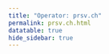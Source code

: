 ```yaml
---
title: "Operator: prsv.ch"
permalink: prsv.ch.html
datatable: true
hide_sidebar: true
---
```


<div>                        <script type="text/javascript">window.PlotlyConfig = {MathJaxConfig: 'local'};</script>
        <script src="https://cdn.plot.ly/plotly-2.4.2.min.js"></script>                <div id="1a6eac93-9fb9-4e3b-b117-fe270999500d" class="plotly-graph-div" style="height:100%; width:100%;"></div>            <script type="text/javascript">                                    window.PLOTLYENV=window.PLOTLYENV || {};                                    if (document.getElementById("1a6eac93-9fb9-4e3b-b117-fe270999500d")) {                    Plotly.newPlot(                        "1a6eac93-9fb9-4e3b-b117-fe270999500d",                        [{"name":"exit probability (%)","type":"scatter","x":["2022-06-17","2022-06-18","2022-06-19","2022-06-20","2022-06-21","2022-06-22","2022-06-23","2022-06-24","2022-06-25","2022-06-26","2022-06-27","2022-06-28","2022-06-29","2022-06-30","2022-07-01","2022-07-02","2022-07-03","2022-07-04","2022-07-05","2022-07-06","2022-07-07","2022-07-08","2022-07-09","2022-07-10","2022-07-11","2022-07-12","2022-07-13","2022-07-14","2022-07-15","2022-07-16","2022-07-17","2022-07-18","2022-07-19","2022-07-20","2022-07-21","2022-07-22","2022-07-23","2022-07-24","2022-07-25","2022-07-26","2022-07-27","2022-07-28","2022-07-29","2022-07-30","2022-07-31","2022-08-01","2022-08-02","2022-08-03","2022-08-04","2022-08-05","2022-08-06","2022-08-07","2022-08-08","2022-08-10","2022-08-11","2022-08-12","2022-08-13","2022-08-14","2022-08-15","2022-08-16","2022-08-17","2022-08-18","2022-08-19","2022-08-20","2022-08-21","2022-08-22","2022-08-23","2022-08-24","2022-08-25","2022-08-26","2022-08-27","2022-08-28","2022-08-29","2022-08-30","2022-08-31","2022-09-01","2022-09-02","2022-09-03","2022-09-04","2022-09-05","2022-09-06","2022-09-07","2022-09-13","2022-09-14","2022-09-15","2022-09-16","2022-09-17","2022-09-18","2022-09-19","2022-09-20","2022-09-21","2022-09-22","2022-09-23","2022-09-24","2022-09-25","2022-09-26","2022-09-27","2022-09-28","2022-09-29","2022-09-30","2022-10-01","2022-10-02","2022-10-03","2022-10-04","2022-10-05","2022-10-06","2022-10-07","2022-10-08","2022-10-09","2022-10-10","2022-10-11","2022-10-12","2022-10-13","2022-10-14","2022-10-15","2022-10-16","2022-10-17","2022-10-18","2022-10-19","2022-10-20","2022-10-21","2022-10-22","2022-10-23","2022-10-24","2022-10-25","2022-10-26","2022-10-27","2022-10-28","2022-10-29","2022-10-30","2022-10-31","2022-11-01","2022-11-02","2022-11-03","2022-11-04","2022-11-05","2022-11-06","2022-11-07","2022-11-08","2022-11-09","2022-11-10","2022-11-11","2022-11-12","2022-11-13","2022-11-14","2022-11-15","2022-11-16","2022-11-17","2022-11-18","2022-11-19","2022-11-20","2022-11-21","2022-11-22","2022-11-23","2022-11-24","2022-11-25","2022-11-26","2022-11-27","2022-11-28","2022-11-29","2022-11-30","2022-12-01","2022-12-02","2022-12-03","2022-12-04","2022-12-05","2022-12-06","2022-12-07","2022-12-08","2022-12-09","2022-12-10","2022-12-11","2022-12-12","2022-12-13","2022-12-14","2022-12-15","2022-12-16","2022-12-17","2022-12-18","2022-12-19","2022-12-20","2022-12-21","2022-12-22","2022-12-23","2022-12-24","2022-12-25","2022-12-26","2022-12-27","2022-12-28","2022-12-29","2022-12-30","2022-12-31","2023-01-01","2023-01-02","2023-01-03","2023-01-04","2023-01-05","2023-01-06","2023-01-07","2023-01-08","2023-01-09","2023-01-10","2023-01-11","2023-01-12","2023-01-13","2023-01-14","2023-01-15","2023-01-16","2023-01-17","2023-01-18","2023-01-19","2023-01-20","2023-01-21","2023-01-22","2023-01-23","2023-01-24","2023-01-25","2023-01-26","2023-01-27","2023-01-28","2023-01-29","2023-01-30","2023-01-31","2023-02-01","2023-02-02","2023-02-03","2023-02-04","2023-02-05","2023-02-06","2023-02-07","2023-02-08","2023-02-09","2023-02-10","2023-02-11","2023-02-12","2023-02-13","2023-02-14","2023-02-15","2023-02-16","2023-02-17","2023-02-18","2023-02-19","2023-02-20","2023-02-21","2023-02-22","2023-02-23","2023-02-24","2023-02-25","2023-02-26","2023-02-27","2023-02-28","2023-03-01","2023-03-02"],"xaxis":"x","y":[0.0,0.0,0.0,0.03,0.05,0.08,0.09,0.11,0.13,0.13,0.17,0.29,0.31,0.33,0.26,0.31,0.29,0.32,0.32,0.32,0.32,0.32,0.34,0.33,0.33,0.29,0.3,null,0.26,0.25,0.25,0.25,0.25,0.24,0.21,0.21,0.21,0.19,0.18,0.19,0.2,0.19,0.2,0.17,0.17,0.19,0.18,0.2,0.19,0.2,0.2,0.21,0.2,0.23,0.25,0.27,0.26,0.28,0.26,0.26,0.25,0.25,0.25,0.29,0.26,0.28,0.29,0.28,0.0,0.0,0.0,0.0,0.28,0.3,0.31,null,null,null,null,null,null,null,0.0,0.0,0.0,0.25,0.29,0.31,0.31,0.32,0.33,0.34,0.33,0.35,0.38,0.35,1.08,1.12,1.14,1.16,1.01,1.0,0.97,0.93,0.96,1.0,1.01,1.01,1.02,1.0,0.66,1.03,1.01,0.9,0.91,0.94,0.83,0.44,0.3,0.29,0.29,0.27,0.25,0.23,0.26,0.23,0.21,0.21,0.24,0.25,0.19,0.41,0.39,0.39,0.35,0.38,0.4,0.42,0.44,0.49,0.48,0.44,0.44,0.51,0.52,0.52,0.54,0.48,0.5,0.5,0.51,0.57,0.57,0.57,0.57,0.56,0.53,0.54,0.52,0.51,0.5,0.53,0.56,0.56,0.52,0.52,0.54,0.54,0.56,0.57,0.56,0.54,0.52,0.52,0.41,0.48,0.43,0.46,0.48,0.47,0.47,0.48,0.46,0.49,0.48,0.52,0.55,0.56,0.56,0.54,0.54,0.53,0.54,0.53,0.55,0.52,0.51,0.51,0.49,0.49,0.47,0.47,0.47,0.49,0.47,0.36,0.5,0.53,0.54,0.55,0.57,0.52,0.56,0.58,0.58,0.56,0.62,0.62,0.61,0.59,0.61,0.63,0.64,0.62,0.62,0.63,0.62,0.59,0.6,0.62,0.62,0.53,0.51,0.5,0.52,0.49,0.39,0.43,0.43,0.43,0.43,0.43,0.44,0.43,0.43,0.45,0.46,0.48,0.51,0.51,0.57,0.58,1.01],"yaxis":"y"},{"name":"guard probability (%)","type":"scatter","x":["2022-06-17","2022-06-18","2022-06-19","2022-06-20","2022-06-21","2022-06-22","2022-06-23","2022-06-24","2022-06-25","2022-06-26","2022-06-27","2022-06-28","2022-06-29","2022-06-30","2022-07-01","2022-07-02","2022-07-03","2022-07-04","2022-07-05","2022-07-06","2022-07-07","2022-07-08","2022-07-09","2022-07-10","2022-07-11","2022-07-12","2022-07-13","2022-07-14","2022-07-15","2022-07-16","2022-07-17","2022-07-18","2022-07-19","2022-07-20","2022-07-21","2022-07-22","2022-07-23","2022-07-24","2022-07-25","2022-07-26","2022-07-27","2022-07-28","2022-07-29","2022-07-30","2022-07-31","2022-08-01","2022-08-02","2022-08-03","2022-08-04","2022-08-05","2022-08-06","2022-08-07","2022-08-08","2022-08-10","2022-08-11","2022-08-12","2022-08-13","2022-08-14","2022-08-15","2022-08-16","2022-08-17","2022-08-18","2022-08-19","2022-08-20","2022-08-21","2022-08-22","2022-08-23","2022-08-24","2022-08-25","2022-08-26","2022-08-27","2022-08-28","2022-08-29","2022-08-30","2022-08-31","2022-09-01","2022-09-02","2022-09-03","2022-09-04","2022-09-05","2022-09-06","2022-09-07","2022-09-13","2022-09-14","2022-09-15","2022-09-16","2022-09-17","2022-09-18","2022-09-19","2022-09-20","2022-09-21","2022-09-22","2022-09-23","2022-09-24","2022-09-25","2022-09-26","2022-09-27","2022-09-28","2022-09-29","2022-09-30","2022-10-01","2022-10-02","2022-10-03","2022-10-04","2022-10-05","2022-10-06","2022-10-07","2022-10-08","2022-10-09","2022-10-10","2022-10-11","2022-10-12","2022-10-13","2022-10-14","2022-10-15","2022-10-16","2022-10-17","2022-10-18","2022-10-19","2022-10-20","2022-10-21","2022-10-22","2022-10-23","2022-10-24","2022-10-25","2022-10-26","2022-10-27","2022-10-28","2022-10-29","2022-10-30","2022-10-31","2022-11-01","2022-11-02","2022-11-03","2022-11-04","2022-11-05","2022-11-06","2022-11-07","2022-11-08","2022-11-09","2022-11-10","2022-11-11","2022-11-12","2022-11-13","2022-11-14","2022-11-15","2022-11-16","2022-11-17","2022-11-18","2022-11-19","2022-11-20","2022-11-21","2022-11-22","2022-11-23","2022-11-24","2022-11-25","2022-11-26","2022-11-27","2022-11-28","2022-11-29","2022-11-30","2022-12-01","2022-12-02","2022-12-03","2022-12-04","2022-12-05","2022-12-06","2022-12-07","2022-12-08","2022-12-09","2022-12-10","2022-12-11","2022-12-12","2022-12-13","2022-12-14","2022-12-15","2022-12-16","2022-12-17","2022-12-18","2022-12-19","2022-12-20","2022-12-21","2022-12-22","2022-12-23","2022-12-24","2022-12-25","2022-12-26","2022-12-27","2022-12-28","2022-12-29","2022-12-30","2022-12-31","2023-01-01","2023-01-02","2023-01-03","2023-01-04","2023-01-05","2023-01-06","2023-01-07","2023-01-08","2023-01-09","2023-01-10","2023-01-11","2023-01-12","2023-01-13","2023-01-14","2023-01-15","2023-01-16","2023-01-17","2023-01-18","2023-01-19","2023-01-20","2023-01-21","2023-01-22","2023-01-23","2023-01-24","2023-01-25","2023-01-26","2023-01-27","2023-01-28","2023-01-29","2023-01-30","2023-01-31","2023-02-01","2023-02-02","2023-02-03","2023-02-04","2023-02-05","2023-02-06","2023-02-07","2023-02-08","2023-02-09","2023-02-10","2023-02-11","2023-02-12","2023-02-13","2023-02-14","2023-02-15","2023-02-16","2023-02-17","2023-02-18","2023-02-19","2023-02-20","2023-02-21","2023-02-22","2023-02-23","2023-02-24","2023-02-25","2023-02-26","2023-02-27","2023-02-28","2023-03-01","2023-03-02"],"xaxis":"x","y":[0.0,0.0,0.0,0.0,0.0,0.0,0.0,0.0,0.0,0.22,0.1,0.1,0.22,0.24,0.23,0.0,0.0,0.0,0.2,0.19,0.18,0.18,0.17,0.17,0.15,0.13,0.13,null,0.0,0.0,0.0,0.0,0.0,0.0,0.0,0.06,0.28,0.28,0.25,0.27,0.28,0.25,0.24,0.23,0.24,0.23,0.23,0.26,0.26,0.32,0.33,0.33,0.28,0.41,0.44,0.42,0.45,0.41,0.38,0.37,0.34,0.55,0.72,0.74,0.79,0.68,0.68,0.73,0.64,0.64,0.67,0.64,0.67,0.87,0.86,null,null,null,null,null,null,null,0.0,0.0,0.0,0.0,0.0,0.0,0.0,0.0,0.0,0.0,0.0,0.0,0.0,0.0,0.0,0.0,0.35,0.35,0.34,0.12,0.12,0.11,0.12,0.1,0.11,0.11,0.12,0.13,0.13,0.13,0.3,0.32,0.31,0.32,0.31,0.34,0.45,0.54,0.5,0.51,0.59,0.68,0.6,0.45,0.48,0.5,0.61,1.2,1.31,1.29,1.47,1.41,1.55,1.83,1.68,1.58,1.61,1.51,1.29,1.61,1.5,1.56,1.54,1.46,1.6,1.6,1.62,1.68,1.78,2.01,2.01,2.01,1.72,2.16,1.96,1.95,2.13,2.46,2.3,2.19,1.75,1.7,1.61,1.41,1.92,1.88,1.79,1.74,1.74,1.74,1.7,1.62,1.71,1.88,1.76,1.69,1.57,1.55,1.6,1.51,1.45,1.5,1.5,1.5,1.51,1.52,1.48,1.41,1.53,1.61,1.58,1.65,1.57,1.57,1.61,1.63,1.66,1.65,1.67,1.8,1.84,1.86,1.88,2.19,2.21,2.17,2.15,2.13,2.06,2.1,2.02,1.72,1.78,1.72,1.81,1.73,1.91,2.17,2.06,1.94,1.99,2.0,2.03,1.86,1.79,1.82,1.58,1.82,1.82,1.81,1.93,1.99,2.09,2.11,2.12,2.08,2.04,2.02,2.11,2.09,2.15,2.04,1.89,2.38,2.58,2.66,2.91,3.48,3.55,3.37,3.22],"yaxis":"y"},{"name":"advertised bandwidth","type":"scatter","x":["2022-06-17","2022-06-18","2022-06-19","2022-06-20","2022-06-21","2022-06-22","2022-06-23","2022-06-24","2022-06-25","2022-06-26","2022-06-27","2022-06-28","2022-06-29","2022-06-30","2022-07-01","2022-07-02","2022-07-03","2022-07-04","2022-07-05","2022-07-06","2022-07-07","2022-07-08","2022-07-09","2022-07-10","2022-07-11","2022-07-12","2022-07-13","2022-07-14","2022-07-15","2022-07-16","2022-07-17","2022-07-18","2022-07-19","2022-07-20","2022-07-21","2022-07-22","2022-07-23","2022-07-24","2022-07-25","2022-07-26","2022-07-27","2022-07-28","2022-07-29","2022-07-30","2022-07-31","2022-08-01","2022-08-02","2022-08-03","2022-08-04","2022-08-05","2022-08-06","2022-08-07","2022-08-08","2022-08-10","2022-08-11","2022-08-12","2022-08-13","2022-08-14","2022-08-15","2022-08-16","2022-08-17","2022-08-18","2022-08-19","2022-08-20","2022-08-21","2022-08-22","2022-08-23","2022-08-24","2022-08-25","2022-08-26","2022-08-27","2022-08-28","2022-08-29","2022-08-30","2022-08-31","2022-09-01","2022-09-02","2022-09-03","2022-09-04","2022-09-05","2022-09-06","2022-09-07","2022-09-13","2022-09-14","2022-09-15","2022-09-16","2022-09-17","2022-09-18","2022-09-19","2022-09-20","2022-09-21","2022-09-22","2022-09-23","2022-09-24","2022-09-25","2022-09-26","2022-09-27","2022-09-28","2022-09-29","2022-09-30","2022-10-01","2022-10-02","2022-10-03","2022-10-04","2022-10-05","2022-10-06","2022-10-07","2022-10-08","2022-10-09","2022-10-10","2022-10-11","2022-10-12","2022-10-13","2022-10-14","2022-10-15","2022-10-16","2022-10-17","2022-10-18","2022-10-19","2022-10-20","2022-10-21","2022-10-22","2022-10-23","2022-10-24","2022-10-25","2022-10-26","2022-10-27","2022-10-28","2022-10-29","2022-10-30","2022-10-31","2022-11-01","2022-11-02","2022-11-03","2022-11-04","2022-11-05","2022-11-06","2022-11-07","2022-11-08","2022-11-09","2022-11-10","2022-11-11","2022-11-12","2022-11-13","2022-11-14","2022-11-15","2022-11-16","2022-11-17","2022-11-18","2022-11-19","2022-11-20","2022-11-21","2022-11-22","2022-11-23","2022-11-24","2022-11-25","2022-11-26","2022-11-27","2022-11-28","2022-11-29","2022-11-30","2022-12-01","2022-12-02","2022-12-03","2022-12-04","2022-12-05","2022-12-06","2022-12-07","2022-12-08","2022-12-09","2022-12-10","2022-12-11","2022-12-12","2022-12-13","2022-12-14","2022-12-15","2022-12-16","2022-12-17","2022-12-18","2022-12-19","2022-12-20","2022-12-21","2022-12-22","2022-12-23","2022-12-24","2022-12-25","2022-12-26","2022-12-27","2022-12-28","2022-12-29","2022-12-30","2022-12-31","2023-01-01","2023-01-02","2023-01-03","2023-01-04","2023-01-05","2023-01-06","2023-01-07","2023-01-08","2023-01-09","2023-01-10","2023-01-11","2023-01-12","2023-01-13","2023-01-14","2023-01-15","2023-01-16","2023-01-17","2023-01-18","2023-01-19","2023-01-20","2023-01-21","2023-01-22","2023-01-23","2023-01-24","2023-01-25","2023-01-26","2023-01-27","2023-01-28","2023-01-29","2023-01-30","2023-01-31","2023-02-01","2023-02-02","2023-02-03","2023-02-04","2023-02-05","2023-02-06","2023-02-07","2023-02-08","2023-02-09","2023-02-10","2023-02-11","2023-02-12","2023-02-13","2023-02-14","2023-02-15","2023-02-16","2023-02-17","2023-02-18","2023-02-19","2023-02-20","2023-02-21","2023-02-22","2023-02-23","2023-02-24","2023-02-25","2023-02-26","2023-02-27","2023-02-28","2023-03-01","2023-03-02"],"xaxis":"x","y":[0.0,0.05,0.14,0.14,0.32,0.37,0.62,0.81,0.83,0.83,1.11,1.15,1.15,1.31,1.31,1.25,1.2,1.19,1.14,1.12,1.08,1.08,1.09,1.07,1.06,0.98,0.96,0.96,0.99,1.05,1.05,1.08,1.12,1.12,1.18,1.28,1.25,1.19,1.22,1.32,1.21,1.18,1.16,1.17,1.15,1.16,1.29,1.5,1.58,1.64,1.67,1.61,1.59,1.57,1.72,1.9,2.07,2.2,2.24,2.61,2.72,2.82,2.82,2.93,3.0,2.99,3.03,3.04,3.18,3.35,3.43,3.66,3.68,3.72,4.14,4.15,4.2,4.17,3.93,3.29,2.94,0.35,0.03,2.16,2.51,2.51,2.71,3.72,4.06,4.26,4.8,4.89,5.12,6.12,6.51,6.6,6.76,6.94,7.37,7.32,7.11,7.06,6.88,6.8,6.87,7.2,7.16,7.57,7.47,7.4,7.44,7.23,7.14,6.49,6.47,6.59,6.73,6.84,6.61,6.76,6.38,6.42,6.22,5.99,6.34,6.41,6.45,6.36,6.28,6.68,6.24,5.89,6.11,6.07,6.19,5.89,5.82,5.81,5.56,5.44,5.3,5.35,5.35,5.69,5.91,5.91,5.91,6.4,6.55,6.57,6.76,9.04,10.02,10.12,10.54,9.31,10.24,10.62,10.48,10.43,10.62,10.27,10.1,10.14,9.98,10.1,9.94,9.98,10.1,10.22,10.47,10.48,10.4,10.59,10.51,10.23,10.05,9.89,9.98,10.2,10.08,10.02,10.09,10.57,10.43,10.34,10.51,10.63,10.06,10.44,10.62,10.17,10.08,10.23,10.4,10.13,10.59,10.76,11.53,11.63,12.05,12.64,12.73,13.56,13.4,14.06,13.69,13.52,13.26,13.51,13.34,13.32,13.48,13.02,13.25,13.63,13.3,14.4,14.24,14.29,14.78,14.83,14.6,14.84,14.68,15.75,15.81,15.97,15.93,15.73,15.13,14.19,13.6,14.09,14.19,13.94,14.41,15.05,14.97,16.16,16.38,16.86,16.82,16.74,16.82,17.35,17.13,17.33,17.95,18.15,17.65,17.87,19.95],"yaxis":"y2"}],                        {"hovermode":"x","template":{"data":{"bar":[{"error_x":{"color":"#2a3f5f"},"error_y":{"color":"#2a3f5f"},"marker":{"line":{"color":"#E5ECF6","width":0.5},"pattern":{"fillmode":"overlay","size":10,"solidity":0.2}},"type":"bar"}],"barpolar":[{"marker":{"line":{"color":"#E5ECF6","width":0.5},"pattern":{"fillmode":"overlay","size":10,"solidity":0.2}},"type":"barpolar"}],"carpet":[{"aaxis":{"endlinecolor":"#2a3f5f","gridcolor":"white","linecolor":"white","minorgridcolor":"white","startlinecolor":"#2a3f5f"},"baxis":{"endlinecolor":"#2a3f5f","gridcolor":"white","linecolor":"white","minorgridcolor":"white","startlinecolor":"#2a3f5f"},"type":"carpet"}],"choropleth":[{"colorbar":{"outlinewidth":0,"ticks":""},"type":"choropleth"}],"contour":[{"colorbar":{"outlinewidth":0,"ticks":""},"colorscale":[[0.0,"#0d0887"],[0.1111111111111111,"#46039f"],[0.2222222222222222,"#7201a8"],[0.3333333333333333,"#9c179e"],[0.4444444444444444,"#bd3786"],[0.5555555555555556,"#d8576b"],[0.6666666666666666,"#ed7953"],[0.7777777777777778,"#fb9f3a"],[0.8888888888888888,"#fdca26"],[1.0,"#f0f921"]],"type":"contour"}],"contourcarpet":[{"colorbar":{"outlinewidth":0,"ticks":""},"type":"contourcarpet"}],"heatmap":[{"colorbar":{"outlinewidth":0,"ticks":""},"colorscale":[[0.0,"#0d0887"],[0.1111111111111111,"#46039f"],[0.2222222222222222,"#7201a8"],[0.3333333333333333,"#9c179e"],[0.4444444444444444,"#bd3786"],[0.5555555555555556,"#d8576b"],[0.6666666666666666,"#ed7953"],[0.7777777777777778,"#fb9f3a"],[0.8888888888888888,"#fdca26"],[1.0,"#f0f921"]],"type":"heatmap"}],"heatmapgl":[{"colorbar":{"outlinewidth":0,"ticks":""},"colorscale":[[0.0,"#0d0887"],[0.1111111111111111,"#46039f"],[0.2222222222222222,"#7201a8"],[0.3333333333333333,"#9c179e"],[0.4444444444444444,"#bd3786"],[0.5555555555555556,"#d8576b"],[0.6666666666666666,"#ed7953"],[0.7777777777777778,"#fb9f3a"],[0.8888888888888888,"#fdca26"],[1.0,"#f0f921"]],"type":"heatmapgl"}],"histogram":[{"marker":{"pattern":{"fillmode":"overlay","size":10,"solidity":0.2}},"type":"histogram"}],"histogram2d":[{"colorbar":{"outlinewidth":0,"ticks":""},"colorscale":[[0.0,"#0d0887"],[0.1111111111111111,"#46039f"],[0.2222222222222222,"#7201a8"],[0.3333333333333333,"#9c179e"],[0.4444444444444444,"#bd3786"],[0.5555555555555556,"#d8576b"],[0.6666666666666666,"#ed7953"],[0.7777777777777778,"#fb9f3a"],[0.8888888888888888,"#fdca26"],[1.0,"#f0f921"]],"type":"histogram2d"}],"histogram2dcontour":[{"colorbar":{"outlinewidth":0,"ticks":""},"colorscale":[[0.0,"#0d0887"],[0.1111111111111111,"#46039f"],[0.2222222222222222,"#7201a8"],[0.3333333333333333,"#9c179e"],[0.4444444444444444,"#bd3786"],[0.5555555555555556,"#d8576b"],[0.6666666666666666,"#ed7953"],[0.7777777777777778,"#fb9f3a"],[0.8888888888888888,"#fdca26"],[1.0,"#f0f921"]],"type":"histogram2dcontour"}],"mesh3d":[{"colorbar":{"outlinewidth":0,"ticks":""},"type":"mesh3d"}],"parcoords":[{"line":{"colorbar":{"outlinewidth":0,"ticks":""}},"type":"parcoords"}],"pie":[{"automargin":true,"type":"pie"}],"scatter":[{"marker":{"colorbar":{"outlinewidth":0,"ticks":""}},"type":"scatter"}],"scatter3d":[{"line":{"colorbar":{"outlinewidth":0,"ticks":""}},"marker":{"colorbar":{"outlinewidth":0,"ticks":""}},"type":"scatter3d"}],"scattercarpet":[{"marker":{"colorbar":{"outlinewidth":0,"ticks":""}},"type":"scattercarpet"}],"scattergeo":[{"marker":{"colorbar":{"outlinewidth":0,"ticks":""}},"type":"scattergeo"}],"scattergl":[{"marker":{"colorbar":{"outlinewidth":0,"ticks":""}},"type":"scattergl"}],"scattermapbox":[{"marker":{"colorbar":{"outlinewidth":0,"ticks":""}},"type":"scattermapbox"}],"scatterpolar":[{"marker":{"colorbar":{"outlinewidth":0,"ticks":""}},"type":"scatterpolar"}],"scatterpolargl":[{"marker":{"colorbar":{"outlinewidth":0,"ticks":""}},"type":"scatterpolargl"}],"scatterternary":[{"marker":{"colorbar":{"outlinewidth":0,"ticks":""}},"type":"scatterternary"}],"surface":[{"colorbar":{"outlinewidth":0,"ticks":""},"colorscale":[[0.0,"#0d0887"],[0.1111111111111111,"#46039f"],[0.2222222222222222,"#7201a8"],[0.3333333333333333,"#9c179e"],[0.4444444444444444,"#bd3786"],[0.5555555555555556,"#d8576b"],[0.6666666666666666,"#ed7953"],[0.7777777777777778,"#fb9f3a"],[0.8888888888888888,"#fdca26"],[1.0,"#f0f921"]],"type":"surface"}],"table":[{"cells":{"fill":{"color":"#EBF0F8"},"line":{"color":"white"}},"header":{"fill":{"color":"#C8D4E3"},"line":{"color":"white"}},"type":"table"}]},"layout":{"annotationdefaults":{"arrowcolor":"#2a3f5f","arrowhead":0,"arrowwidth":1},"autotypenumbers":"strict","coloraxis":{"colorbar":{"outlinewidth":0,"ticks":""}},"colorscale":{"diverging":[[0,"#8e0152"],[0.1,"#c51b7d"],[0.2,"#de77ae"],[0.3,"#f1b6da"],[0.4,"#fde0ef"],[0.5,"#f7f7f7"],[0.6,"#e6f5d0"],[0.7,"#b8e186"],[0.8,"#7fbc41"],[0.9,"#4d9221"],[1,"#276419"]],"sequential":[[0.0,"#0d0887"],[0.1111111111111111,"#46039f"],[0.2222222222222222,"#7201a8"],[0.3333333333333333,"#9c179e"],[0.4444444444444444,"#bd3786"],[0.5555555555555556,"#d8576b"],[0.6666666666666666,"#ed7953"],[0.7777777777777778,"#fb9f3a"],[0.8888888888888888,"#fdca26"],[1.0,"#f0f921"]],"sequentialminus":[[0.0,"#0d0887"],[0.1111111111111111,"#46039f"],[0.2222222222222222,"#7201a8"],[0.3333333333333333,"#9c179e"],[0.4444444444444444,"#bd3786"],[0.5555555555555556,"#d8576b"],[0.6666666666666666,"#ed7953"],[0.7777777777777778,"#fb9f3a"],[0.8888888888888888,"#fdca26"],[1.0,"#f0f921"]]},"colorway":["#636efa","#EF553B","#00cc96","#ab63fa","#FFA15A","#19d3f3","#FF6692","#B6E880","#FF97FF","#FECB52"],"font":{"color":"#2a3f5f"},"geo":{"bgcolor":"white","lakecolor":"white","landcolor":"#E5ECF6","showlakes":true,"showland":true,"subunitcolor":"white"},"hoverlabel":{"align":"left"},"hovermode":"closest","mapbox":{"style":"light"},"paper_bgcolor":"white","plot_bgcolor":"#E5ECF6","polar":{"angularaxis":{"gridcolor":"white","linecolor":"white","ticks":""},"bgcolor":"#E5ECF6","radialaxis":{"gridcolor":"white","linecolor":"white","ticks":""}},"scene":{"xaxis":{"backgroundcolor":"#E5ECF6","gridcolor":"white","gridwidth":2,"linecolor":"white","showbackground":true,"ticks":"","zerolinecolor":"white"},"yaxis":{"backgroundcolor":"#E5ECF6","gridcolor":"white","gridwidth":2,"linecolor":"white","showbackground":true,"ticks":"","zerolinecolor":"white"},"zaxis":{"backgroundcolor":"#E5ECF6","gridcolor":"white","gridwidth":2,"linecolor":"white","showbackground":true,"ticks":"","zerolinecolor":"white"}},"shapedefaults":{"line":{"color":"#2a3f5f"}},"ternary":{"aaxis":{"gridcolor":"white","linecolor":"white","ticks":""},"baxis":{"gridcolor":"white","linecolor":"white","ticks":""},"bgcolor":"#E5ECF6","caxis":{"gridcolor":"white","linecolor":"white","ticks":""}},"title":{"x":0.05},"xaxis":{"automargin":true,"gridcolor":"white","linecolor":"white","ticks":"","title":{"standoff":15},"zerolinecolor":"white","zerolinewidth":2},"yaxis":{"automargin":true,"gridcolor":"white","linecolor":"white","ticks":"","title":{"standoff":15},"zerolinecolor":"white","zerolinewidth":2}}},"xaxis":{"anchor":"y","domain":[0.0,0.94],"rangeselector":{"buttons":[{"count":7,"label":"week","step":"day","stepmode":"backward"},{"count":1,"label":"month","step":"month","stepmode":"backward"},{"count":6,"label":"6 months","step":"month","stepmode":"backward"},{"count":1,"label":"year","step":"year","stepmode":"backward"},{"step":"all"}]}},"yaxis":{"anchor":"x","domain":[0.0,1.0],"rangemode":"nonnegative","ticksuffix":"%","title":{"text":"exit / guard probability"}},"yaxis2":{"anchor":"x","overlaying":"y","rangemode":"nonnegative","side":"right","ticksuffix":" Gbit/s","title":{"text":"advertised bandwidth"}}},                        {"responsive": true}                    )                };                            </script>        </div>

Only proven relays are included in the graph and table. A proven relay claims to be part of a domain
and can be verified to be part of it via the
["well-known" URL or DNS records](https://nusenu.github.io/ContactInfo-Information-Sharing-Specification/#proof).

<div class="datatable-begin"></div>

| Nickname                                                      |   Mbit/s | Exit   | IPv4                                                     | IPv6                                                                                             | First Seen   | Tor Version   | AS Name                                                                       |
|:--------------------------------------------------------------|---------:|:-------|:---------------------------------------------------------|:-------------------------------------------------------------------------------------------------|:-------------|:--------------|:------------------------------------------------------------------------------|
| [prsv](w/relay/00714B9CE7D909F55172270E2F15CFE3A4FC55FC.html) |       90 | Y      | [95.214.25.105](https://stat.ripe.net/95.214.25.105)     | None                                                                                             | 2023-02-19   | 0.4.7.13      | [Suisse Limited](w/as_number/AS211760)                                        |
| [prsv](w/relay/0268983473DD34ECF9239E86226C410D883CE175.html) |      326 | N      | [2.56.247.59](https://stat.ripe.net/2.56.247.59)         | [2a0c:8881::54f4:b3ff:fe42:4fe7](https://stat.ripe.net/2a0c:8881::54f4:b3ff:fe42:4fe7)           | 2022-11-17   | 0.4.7.13      | [Sapinet SAS](w/as_number/AS39421)                                            |
| [prsv](w/relay/02895A5994A6A291D3938C1142EBFD3B8C296709.html) |      406 | N      | [185.44.81.21](https://stat.ripe.net/185.44.81.21)       | [2a0c:8881::70b5:bcff:fece:22c1](https://stat.ripe.net/2a0c:8881::70b5:bcff:fece:22c1)           | 2022-08-09   | 0.4.7.13      | [Sapinet SAS](w/as_number/AS39421)                                            |
| [prsv](w/relay/0557910D8172E423A7984F148443292E9524711B.html) |      153 | Y      | [2.58.56.101](https://stat.ripe.net/2.58.56.101)         | None                                                                                             | 2022-06-17   | 0.4.7.13      | [1337 Services GmbH](w/as_number/AS210558)                                    |
| [prsv](w/relay/06AC5278069FBB4ACC25487ED4B7822F1C11F895.html) |      293 | N      | [95.214.53.20](https://stat.ripe.net/95.214.53.20)       | None                                                                                             | 2022-08-28   | 0.4.7.13      | [MEVSPACE sp. z o.o.](w/as_number/AS201814)                                   |
| [prsv](w/relay/06D8F3F601D3B9F32A0DC49AC29650F2F8498E6A.html) |      101 | N      | [45.134.225.95](https://stat.ripe.net/45.134.225.95)     | None                                                                                             | 2023-02-16   | 0.4.7.13      | [ColocationX Ltd.](w/as_number/AS208046)                                      |
| [prsv](w/relay/0797E4D7D49529C32FCAC20A2351195FAE3E2384.html) |       43 | N      | [45.134.225.96](https://stat.ripe.net/45.134.225.96)     | None                                                                                             | 2023-02-16   | 0.4.7.13      | [ColocationX Ltd.](w/as_number/AS208046)                                      |
| [prsv](w/relay/0A7C0F508406985EA52C958E8139523D128D4AED.html) |      101 | N      | [45.134.225.98](https://stat.ripe.net/45.134.225.98)     | None                                                                                             | 2023-02-16   | 0.4.7.13      | [ColocationX Ltd.](w/as_number/AS208046)                                      |
| [prsv](w/relay/0EABDCF85DDC41249D6429338646F1599813C110.html) |      197 | N      | [95.214.52.240](https://stat.ripe.net/95.214.52.240)     | None                                                                                             | 2022-08-28   | 0.4.7.13      | [MEVSPACE sp. z o.o.](w/as_number/AS201814)                                   |
| [prsv](w/relay/182BFF0100B9772699BE4A2DDAE9F702CDAB7B91.html) |      255 | Y      | [45.154.98.225](https://stat.ripe.net/45.154.98.225)     | None                                                                                             | 2022-06-18   | 0.4.7.13      | [1337 Services GmbH](w/as_number/AS210558)                                    |
| [prsv](w/relay/1935960E053680C5CB0D3F435E7C04A5998683B8.html) |      330 | N      | [178.218.144.118](https://stat.ripe.net/178.218.144.118) | [2a0e:b107:dd0::2:dcb6:3c8e](https://stat.ripe.net/2a0e:b107:dd0::2:dcb6:3c8e)                   | 2023-01-27   | 0.4.7.13      | [Lowhosting services of Davide Gennari](w/as_number/AS212508)                 |
| [prsv](w/relay/1AC0DD5FF7B2E7E41D689EF4419E5434220904E6.html) |       84 | N      | [45.134.225.100](https://stat.ripe.net/45.134.225.100)   | None                                                                                             | 2023-02-16   | 0.4.7.13      | [ColocationX Ltd.](w/as_number/AS208046)                                      |
| [prsv](w/relay/1B291F7AC0B3B9C793478019892983826DF29334.html) |       39 | Y      | [95.214.25.114](https://stat.ripe.net/95.214.25.114)     | None                                                                                             | 2023-02-28   | 0.4.7.13      | [Suisse Limited](w/as_number/AS211760)                                        |
| [prsv](w/relay/20DD22FCBD9945CA69E60C1A92A10F1270428C65.html) |       86 | N      | [45.134.225.92](https://stat.ripe.net/45.134.225.92)     | None                                                                                             | 2023-02-16   | 0.4.7.13      | [ColocationX Ltd.](w/as_number/AS208046)                                      |
| [prsv](w/relay/22FF9E81C26EF60586CC6DC6E17DA78A0D8B78EB.html) |      113 | N      | [80.64.218.61](https://stat.ripe.net/80.64.218.61)       | [2a0e:1bc1:56:1000::dbb:77db](https://stat.ripe.net/2a0e:1bc1:56:1000::dbb:77db)                 | 2022-08-02   | 0.4.7.13      | [LogicForge Limited](w/as_number/AS208621)                                    |
| [prsv](w/relay/24AB72B38C576E8228ED286906CB83A28FF9239D.html) |       30 | N      | [45.134.225.96](https://stat.ripe.net/45.134.225.96)     | None                                                                                             | 2023-02-16   | 0.4.7.13      | [ColocationX Ltd.](w/as_number/AS208046)                                      |
| [prsv](w/relay/268DA11E96E4D8016F78F3A2462C3F7D109B7C2F.html) |      263 | N      | [95.214.52.224](https://stat.ripe.net/95.214.52.224)     | None                                                                                             | 2022-08-28   | 0.4.7.13      | [MEVSPACE sp. z o.o.](w/as_number/AS201814)                                   |
| [prsv](w/relay/27AB78F68AA9946FB5801E469B690BF65E2E08A8.html) |       92 | N      | [45.134.225.103](https://stat.ripe.net/45.134.225.103)   | None                                                                                             | 2023-02-16   | 0.4.7.13      | [ColocationX Ltd.](w/as_number/AS208046)                                      |
| [prsv](w/relay/2946B3F6E6930E075CD53D5B1338B2E403759C4F.html) |      142 | N      | [91.223.3.211](https://stat.ripe.net/91.223.3.211)       | None                                                                                             | 2022-08-30   | 0.4.7.13      | [MEVSPACE sp. z o.o.](w/as_number/AS201814)                                   |
| [prsv](w/relay/2ACC96CA691D075FE123D1AC06F1428E17DD1A08.html) |       37 | N      | [45.134.225.102](https://stat.ripe.net/45.134.225.102)   | None                                                                                             | 2023-02-16   | 0.4.7.13      | [ColocationX Ltd.](w/as_number/AS208046)                                      |
| [prsv](w/relay/2C0681A15373D5F95577BE5CBA6E32357D664C4E.html) |      182 | N      | [95.214.53.20](https://stat.ripe.net/95.214.53.20)       | None                                                                                             | 2022-08-28   | 0.4.7.13      | [MEVSPACE sp. z o.o.](w/as_number/AS201814)                                   |
| [prsv](w/relay/2C1B11E7588F09BBC91126FDD10EE1BE6E6B604E.html) |       49 | N      | [45.134.225.93](https://stat.ripe.net/45.134.225.93)     | None                                                                                             | 2023-02-16   | 0.4.7.13      | [ColocationX Ltd.](w/as_number/AS208046)                                      |
| [prsv](w/relay/2C5E3F909266B6C448437EC34B524A63A2B1A0E5.html) |      108 | N      | [45.134.225.97](https://stat.ripe.net/45.134.225.97)     | None                                                                                             | 2023-02-16   | 0.4.7.13      | [ColocationX Ltd.](w/as_number/AS208046)                                      |
| [prsv](w/relay/2CF9BD960AFC660815398078015D805BCCC37D26.html) |       64 | N      | [185.171.202.212](https://stat.ripe.net/185.171.202.212) | [2a10:4640::9f31:af9e](https://stat.ripe.net/2a10:4640::9f31:af9e)                               | 2023-01-27   | 0.4.7.13      | [Dyjix SAS](w/as_number/AS212815)                                             |
| [prsv](w/relay/2E8227AD51CB31AFDE473DFE5FCA442C3B68CCE6.html) |      107 | N      | [45.134.225.94](https://stat.ripe.net/45.134.225.94)     | None                                                                                             | 2023-02-16   | 0.4.7.13      | [ColocationX Ltd.](w/as_number/AS208046)                                      |
| [prsv](w/relay/309091A8CF98666AA4E02F533F0E404BD9DFA7D9.html) |      113 | N      | [45.134.225.97](https://stat.ripe.net/45.134.225.97)     | None                                                                                             | 2023-02-16   | 0.4.7.13      | [ColocationX Ltd.](w/as_number/AS208046)                                      |
| [prsv](w/relay/30B68A87020ABEF5EAD87BD0D477F77FE7F4039F.html) |      257 | N      | [45.90.161.142](https://stat.ripe.net/45.90.161.142)     | [2a0c:8881::2c02:49ff:fe8a:eb65](https://stat.ripe.net/2a0c:8881::2c02:49ff:fe8a:eb65)           | 2022-10-09   | 0.4.7.13      | [Sapinet SAS](w/as_number/AS39421)                                            |
| [prsv](w/relay/312C632D06A97BE150A9238D9F7CC900FA1BFDFA.html) |      265 | N      | [134.202.120.23](https://stat.ripe.net/134.202.120.23)   | None                                                                                             | 2023-01-17   | 0.4.7.13      | [RELIABLESITE](w/as_number/AS23470)                                           |
| [prsv](w/relay/31E27D457D461B9FD0449C3E137DA0764A6D5529.html) |      119 | N      | [89.187.144.188](https://stat.ripe.net/89.187.144.188)   | [2a01:5f0:c001:119:216:3eff:fe01:2bc](https://stat.ripe.net/2a01:5f0:c001:119:216:3eff:fe01:2bc) | 2023-02-01   | 0.4.7.13      | [Coolhousing s.r.o.](w/as_number/AS35592)                                     |
| [prsv](w/relay/3235F9750DF70FC2B8EAA8D98DDFF9D41199CC36.html) |       30 | Y      | [95.214.25.115](https://stat.ripe.net/95.214.25.115)     | None                                                                                             | 2023-02-28   | 0.4.7.13      | [Suisse Limited](w/as_number/AS211760)                                        |
| [prsv](w/relay/32AE3B41737181FF35A0945A4A73FE071E14FD14.html) |       63 | N      | [45.134.225.106](https://stat.ripe.net/45.134.225.106)   | None                                                                                             | 2023-02-23   | 0.4.7.13      | [ColocationX Ltd.](w/as_number/AS208046)                                      |
| [prsv](w/relay/34A24CC81E9740858ECBF164FF9D366C691FE0A6.html) |       23 | Y      | [95.214.25.117](https://stat.ripe.net/95.214.25.117)     | None                                                                                             | 2023-02-28   | 0.4.7.13      | [Suisse Limited](w/as_number/AS211760)                                        |
| [prsv](w/relay/36A0E51178A42787EB55580C9D5F1AF8C3C3B941.html) |      199 | N      | [91.223.3.211](https://stat.ripe.net/91.223.3.211)       | None                                                                                             | 2022-08-30   | 0.4.7.13      | [MEVSPACE sp. z o.o.](w/as_number/AS201814)                                   |
| [prsv](w/relay/39D66E4CCAAE5B7B995535CC72C81A4A86FD0264.html) |      108 | N      | [45.134.225.91](https://stat.ripe.net/45.134.225.91)     | None                                                                                             | 2023-02-16   | 0.4.7.13      | [ColocationX Ltd.](w/as_number/AS208046)                                      |
| [prsv](w/relay/3E157B688FF7830DF2A45F88FE8F2D6DB1E8CA64.html) |       31 | N      | [45.134.225.105](https://stat.ripe.net/45.134.225.105)   | None                                                                                             | 2023-02-16   | 0.4.7.13      | [ColocationX Ltd.](w/as_number/AS208046)                                      |
| [prsv](w/relay/3EE62B67225FD030A237E4C9497C303ED3DD1912.html) |      345 | N      | [185.44.81.21](https://stat.ripe.net/185.44.81.21)       | [2a0c:8881::70b5:bcff:fece:22c1](https://stat.ripe.net/2a0c:8881::70b5:bcff:fece:22c1)           | 2022-08-09   | 0.4.7.13      | [Sapinet SAS](w/as_number/AS39421)                                            |
| [prsv](w/relay/4194DA05F14FB11243FAF9D5F2474F35D4EFD60D.html) |      117 | N      | [45.134.225.91](https://stat.ripe.net/45.134.225.91)     | None                                                                                             | 2023-02-16   | 0.4.7.13      | [ColocationX Ltd.](w/as_number/AS208046)                                      |
| [prsv](w/relay/468C9F4F6AA9827539D4632EA477D046681A443F.html) |       68 | N      | [45.134.225.99](https://stat.ripe.net/45.134.225.99)     | None                                                                                             | 2023-02-16   | 0.4.7.13      | [ColocationX Ltd.](w/as_number/AS208046)                                      |
| [prsv](w/relay/4AA6C7CA34622238AE9DAAA9F019D2E062B21FAE.html) |       49 | N      | [134.202.120.9](https://stat.ripe.net/134.202.120.9)     | None                                                                                             | 2023-01-05   | 0.4.7.13      | [RELIABLESITE](w/as_number/AS23470)                                           |
| [prsv](w/relay/4F5D9C9983FCACD64880C1A4C573261916B6F9DF.html) |      120 | N      | [134.202.120.25](https://stat.ripe.net/134.202.120.25)   | None                                                                                             | 2023-01-17   | 0.4.7.13      | [RELIABLESITE](w/as_number/AS23470)                                           |
| [prsv](w/relay/54D08EF64FC006EB5F19C9549DC40E52BB8C854D.html) |      166 | N      | [193.142.147.204](https://stat.ripe.net/193.142.147.204) | None                                                                                             | 2022-11-27   | 0.4.7.13      | [ColocationX Ltd.](w/as_number/AS208046)                                      |
| [prsv](w/relay/554631959653A922A8FE4DBEEF74A6CDBF82AF9B.html) |      409 | N      | [134.202.120.23](https://stat.ripe.net/134.202.120.23)   | None                                                                                             | 2023-01-17   | 0.4.7.13      | [RELIABLESITE](w/as_number/AS23470)                                           |
| [prsv](w/relay/58D9280D47BDE2184E346724A45167E2028399B4.html) |      163 | Y      | [2.58.56.101](https://stat.ripe.net/2.58.56.101)         | None                                                                                             | 2022-06-17   | 0.4.7.13      | [1337 Services GmbH](w/as_number/AS210558)                                    |
| [prsv](w/relay/5A25EADC1F8D2C0E1C03170F81475428876E6E48.html) |      423 | N      | [134.202.120.22](https://stat.ripe.net/134.202.120.22)   | None                                                                                             | 2023-01-17   | 0.4.7.13      | [RELIABLESITE](w/as_number/AS23470)                                           |
| [prsv](w/relay/5F47AAA5BA7CFD5541A6CD609DCA3DB95796A65F.html) |      168 | N      | [45.141.0.33](https://stat.ripe.net/45.141.0.33)         | None                                                                                             | 2022-12-22   | 0.4.7.13      | [Remote Admin Sp. Z o.o.](w/as_number/AS212663)                               |
| [prsv](w/relay/60F44C162BEC2FD7675BA0F94022E9423179956E.html) |       33 | Y      | [95.214.25.115](https://stat.ripe.net/95.214.25.115)     | None                                                                                             | 2023-02-28   | 0.4.7.13      | [Suisse Limited](w/as_number/AS211760)                                        |
| [prsv](w/relay/61251D3B47F02345874BB7F2B4D6EF319814DE34.html) |      392 | N      | [45.90.161.141](https://stat.ripe.net/45.90.161.141)     | [2a0c:8881::f05d:92ff:feb5:2932](https://stat.ripe.net/2a0c:8881::f05d:92ff:feb5:2932)           | 2022-08-21   | 0.4.7.13      | [Sapinet SAS](w/as_number/AS39421)                                            |
| [prsv](w/relay/62A6B2C750725FFDE9457F641EF566D56773C315.html) |       87 | N      | [80.64.218.61](https://stat.ripe.net/80.64.218.61)       | [2a0e:1bc1:56:1000::dbb:77db](https://stat.ripe.net/2a0e:1bc1:56:1000::dbb:77db)                 | 2022-08-02   | 0.4.7.13      | [LogicForge Limited](w/as_number/AS208621)                                    |
| [prsv](w/relay/6397F1F53C699CC294682BA367E3E69A3FC3DB1B.html) |      435 | N      | [152.89.254.43](https://stat.ripe.net/152.89.254.43)     | [2a0e:b107:dd0::3:176d:8534](https://stat.ripe.net/2a0e:b107:dd0::3:176d:8534)                   | 2023-01-19   | 0.4.7.13      | [Lowhosting services of Davide Gennari](w/as_number/AS212508)                 |
| [prsv](w/relay/663D5971BD3A0EBD0D4F369E325C07C8C20A96B4.html) |       32 | Y      | [95.214.25.113](https://stat.ripe.net/95.214.25.113)     | None                                                                                             | 2023-02-28   | 0.4.7.13      | [Suisse Limited](w/as_number/AS211760)                                        |
| [prsv](w/relay/688DCC57A8E46CF7E6ED874F186E2076A86A88C8.html) |       51 | N      | [134.202.120.9](https://stat.ripe.net/134.202.120.9)     | None                                                                                             | 2023-01-05   | 0.4.7.13      | [RELIABLESITE](w/as_number/AS23470)                                           |
| [prsv](w/relay/6B635CCE25570E06EC6BD102850F40A1F8537926.html) |      249 | N      | [2.56.247.40](https://stat.ripe.net/2.56.247.40)         | [2a0c:8881::3023:edff:fe04:f19f](https://stat.ripe.net/2a0c:8881::3023:edff:fe04:f19f)           | 2022-11-02   | 0.4.7.13      | [Sapinet SAS](w/as_number/AS39421)                                            |
| [prsv](w/relay/6D75A1EDA695695C3994A00083A7510F85A2EFF7.html) |      393 | N      | [95.214.52.224](https://stat.ripe.net/95.214.52.224)     | None                                                                                             | 2022-08-28   | 0.4.7.13      | [MEVSPACE sp. z o.o.](w/as_number/AS201814)                                   |
| [prsv](w/relay/6E8B39AB76A701647F847C9EF488B6E574523E4C.html) |      144 | N      | [89.187.144.188](https://stat.ripe.net/89.187.144.188)   | [2a01:5f0:c001:119:216:3eff:fe01:2bc](https://stat.ripe.net/2a01:5f0:c001:119:216:3eff:fe01:2bc) | 2023-02-01   | 0.4.7.13      | [Coolhousing s.r.o.](w/as_number/AS35592)                                     |
| [prsv](w/relay/71C7808B784658D92BF178B8152A76C4F5845BDC.html) |      279 | N      | [193.142.147.204](https://stat.ripe.net/193.142.147.204) | None                                                                                             | 2022-11-27   | 0.4.7.13      | [ColocationX Ltd.](w/as_number/AS208046)                                      |
| [prsv](w/relay/76806C0646DBCF38FD146407B92884EB6350195B.html) |       33 | Y      | [95.214.25.116](https://stat.ripe.net/95.214.25.116)     | None                                                                                             | 2023-02-28   | 0.4.7.13      | [Suisse Limited](w/as_number/AS211760)                                        |
| [prsv](w/relay/76FF3B0D99A91311998492277BED0B658EFEDE12.html) |       39 | N      | [45.147.97.238](https://stat.ripe.net/45.147.97.238)     | [2a09:6382:4000:7:45:147:97:238](https://stat.ripe.net/2a09:6382:4000:7:45:147:97:238)           | 2023-01-27   | 0.4.7.13      | [SERVERD SAS](w/as_number/AS62000)                                            |
| [prsv](w/relay/78174CC04C63A719B5485722BB589AA40CD4E1EC.html) |       33 | Y      | [95.214.25.117](https://stat.ripe.net/95.214.25.117)     | None                                                                                             | 2023-02-28   | 0.4.7.13      | [Suisse Limited](w/as_number/AS211760)                                        |
| [prsv](w/relay/796D8B5239EA0F73A9E5D7A9B20099593296C93F.html) |       14 | Y      | [95.214.25.117](https://stat.ripe.net/95.214.25.117)     | None                                                                                             | 2023-02-28   | 0.4.7.13      | [Suisse Limited](w/as_number/AS211760)                                        |
| [prsv](w/relay/7991982FAD3596AC6A37150B8E968B8CAB999E7D.html) |      262 | N      | [91.223.3.166](https://stat.ripe.net/91.223.3.166)       | None                                                                                             | 2022-08-30   | 0.4.7.13      | [MEVSPACE sp. z o.o.](w/as_number/AS201814)                                   |
| [prsv](w/relay/79A2803C737C1B297A4EDF1F10453C7061A41076.html) |      110 | N      | [45.134.225.92](https://stat.ripe.net/45.134.225.92)     | None                                                                                             | 2023-02-16   | 0.4.7.13      | [ColocationX Ltd.](w/as_number/AS208046)                                      |
| [prsv](w/relay/79E1244B040689529CD85204172ED468F2E7A3DA.html) |      352 | N      | [2.56.247.59](https://stat.ripe.net/2.56.247.59)         | [2a0c:8881::54f4:b3ff:fe42:4fe7](https://stat.ripe.net/2a0c:8881::54f4:b3ff:fe42:4fe7)           | 2022-11-17   | 0.4.7.13      | [Sapinet SAS](w/as_number/AS39421)                                            |
| [prsv](w/relay/7B78F9B4F4CFF3866EDE4198A5F684359BF240F0.html) |       33 | N      | [45.134.225.93](https://stat.ripe.net/45.134.225.93)     | None                                                                                             | 2023-02-16   | 0.4.7.13      | [ColocationX Ltd.](w/as_number/AS208046)                                      |
| [prsv](w/relay/7C6E26088A097BFE45654020C52A2A554AD1FC12.html) |      277 | N      | [95.214.52.234](https://stat.ripe.net/95.214.52.234)     | None                                                                                             | 2022-08-28   | 0.4.7.13      | [MEVSPACE sp. z o.o.](w/as_number/AS201814)                                   |
| [prsv](w/relay/7C6F3181F64293368DD68325ECF05AB67B4DCE7D.html) |      331 | Y      | [203.28.246.123](https://stat.ripe.net/203.28.246.123)   | [2605:cdc0:30:1e0:7553:d5f7:2521:1](https://stat.ripe.net/2605:cdc0:30:1e0:7553:d5f7:2521:1)     | 2023-01-02   | 0.4.7.13      | [VANWATECH](w/as_number/AS398088)                                             |
| [prsv](w/relay/80CCE3BB5FF7E4005AA4A3847DB0DA40342705F2.html) |       38 | Y      | [95.214.25.113](https://stat.ripe.net/95.214.25.113)     | None                                                                                             | 2023-02-28   | 0.4.7.13      | [Suisse Limited](w/as_number/AS211760)                                        |
| [prsv](w/relay/8631F126250A3E808B4832ECC6495CA1476E0EC7.html) |       39 | Y      | [95.214.25.113](https://stat.ripe.net/95.214.25.113)     | None                                                                                             | 2023-02-28   | 0.4.7.13      | [Suisse Limited](w/as_number/AS211760)                                        |
| [prsv](w/relay/870E25BA845A3AD8F1ACD9B73CB78CF452DE7AB2.html) |       66 | N      | [185.171.202.212](https://stat.ripe.net/185.171.202.212) | [2a10:4640::9f31:af9e](https://stat.ripe.net/2a10:4640::9f31:af9e)                               | 2023-01-27   | 0.4.7.13      | [Dyjix SAS](w/as_number/AS212815)                                             |
| [prsv](w/relay/87F454A64A9769459FC30D2571DA54BFAB81F133.html) |       94 | N      | [45.134.225.104](https://stat.ripe.net/45.134.225.104)   | None                                                                                             | 2023-02-16   | 0.4.7.13      | [ColocationX Ltd.](w/as_number/AS208046)                                      |
| [prsv](w/relay/88DF039D2139C242C91337806175C49DFF707D28.html) |       31 | N      | [45.134.225.102](https://stat.ripe.net/45.134.225.102)   | None                                                                                             | 2023-02-16   | 0.4.7.13      | [ColocationX Ltd.](w/as_number/AS208046)                                      |
| [prsv](w/relay/8CBD2F0B2F0B80E927C3B017BA472976D6453A60.html) |      177 | N      | [80.64.218.42](https://stat.ripe.net/80.64.218.42)       | [2a0e:1bc1:56:1000::f1a:87b2](https://stat.ripe.net/2a0e:1bc1:56:1000::f1a:87b2)                 | 2022-08-13   | 0.4.7.13      | [LogicForge Limited](w/as_number/AS208621)                                    |
| [prsv](w/relay/8F8E3D669FE43DB0ECBD65FD01959D69BC2660A9.html) |      283 | N      | [178.218.144.118](https://stat.ripe.net/178.218.144.118) | [2a0e:b107:dd0::2:dcb6:3c8e](https://stat.ripe.net/2a0e:b107:dd0::2:dcb6:3c8e)                   | 2023-01-27   | 0.4.7.13      | [Lowhosting services of Davide Gennari](w/as_number/AS212508)                 |
| [prsv](w/relay/92B2F9BE0CD8EDAA1F175AC4A8650A6038E03686.html) |      163 | N      | [83.150.217.26](https://stat.ripe.net/83.150.217.26)     | [2a10:4640:ffff:1::cd](https://stat.ripe.net/2a10:4640:ffff:1::cd)                               | 2023-01-28   | 0.4.7.13      | [Dyjix SAS](w/as_number/AS212815)                                             |
| [prsv](w/relay/95144AC43789C7F424440289F6C0F13D3CFAD89F.html) |       26 | Y      | [95.214.25.113](https://stat.ripe.net/95.214.25.113)     | None                                                                                             | 2023-02-28   | 0.4.7.13      | [Suisse Limited](w/as_number/AS211760)                                        |
| [prsv](w/relay/97A5C0A355219EEEDC8C2BFFB27CA6995B26F6BA.html) |      297 | N      | [95.214.52.240](https://stat.ripe.net/95.214.52.240)     | None                                                                                             | 2022-08-28   | 0.4.7.13      | [MEVSPACE sp. z o.o.](w/as_number/AS201814)                                   |
| [prsv](w/relay/9B8C4D8A56630AAE95B610A72CC60646AA3CCAFB.html) |       80 | N      | [45.134.225.95](https://stat.ripe.net/45.134.225.95)     | None                                                                                             | 2023-02-16   | 0.4.7.13      | [ColocationX Ltd.](w/as_number/AS208046)                                      |
| [prsv](w/relay/9BC001B38541124D0B428112D27757B562ED7387.html) |      547 | Y      | [203.28.246.123](https://stat.ripe.net/203.28.246.123)   | [2605:cdc0:30:1e0:7553:d5f7:2521:1](https://stat.ripe.net/2605:cdc0:30:1e0:7553:d5f7:2521:1)     | 2023-01-02   | 0.4.7.13      | [VANWATECH](w/as_number/AS398088)                                             |
| [prsv](w/relay/9C5F587205AD4B7520DC0C17C4536348140071E0.html) |       34 | Y      | [95.214.25.114](https://stat.ripe.net/95.214.25.114)     | None                                                                                             | 2023-02-28   | 0.4.7.13      | [Suisse Limited](w/as_number/AS211760)                                        |
| [prsv](w/relay/9F333EE66B7EB94B4B88A714DC8299BFFF8A5B74.html) |       41 | Y      | [95.214.25.115](https://stat.ripe.net/95.214.25.115)     | None                                                                                             | 2023-02-28   | 0.4.7.13      | [Suisse Limited](w/as_number/AS211760)                                        |
| [prsv](w/relay/9FB4CBD60459ECC5210ED6FE77B15921F85DB5B4.html) |       48 | N      | [134.202.120.8](https://stat.ripe.net/134.202.120.8)     | None                                                                                             | 2023-01-05   | 0.4.7.13      | [RELIABLESITE](w/as_number/AS23470)                                           |
| [prsv](w/relay/A15FD725CD3D816B855000E7293BF97409C31410.html) |      345 | N      | [45.145.166.104](https://stat.ripe.net/45.145.166.104)   | [2a04:ecc0:8:a8:4567:801:0:1](https://stat.ripe.net/2a04:ecc0:8:a8:4567:801:0:1)                 | 2022-11-18   | 0.4.7.13      | [FEELB SARL](w/as_number/AS207992)                                            |
| [prsv](w/relay/A2B26CC5B227EB92070B420A651FA6A752EFDC38.html) |       38 | Y      | [95.214.25.116](https://stat.ripe.net/95.214.25.116)     | None                                                                                             | 2023-02-28   | 0.4.7.13      | [Suisse Limited](w/as_number/AS211760)                                        |
| [prsv](w/relay/A645666FF09F345C785D23AA9E3AE84828AE4D08.html) |      233 | N      | [83.150.217.26](https://stat.ripe.net/83.150.217.26)     | [2a10:4640:ffff:1::cd](https://stat.ripe.net/2a10:4640:ffff:1::cd)                               | 2023-01-28   | 0.4.7.13      | [Dyjix SAS](w/as_number/AS212815)                                             |
| [prsv](w/relay/A963F4CFB5635FC9B5832E2BC1FBCD3BD4FF973D.html) |      328 | N      | [95.214.53.99](https://stat.ripe.net/95.214.53.99)       | None                                                                                             | 2022-08-30   | 0.4.7.13      | [MEVSPACE sp. z o.o.](w/as_number/AS201814)                                   |
| [prsv](w/relay/A9B3D6D74CDCD56C58C47D37A9DB65F790C5BB16.html) |      106 | N      | [45.134.225.101](https://stat.ripe.net/45.134.225.101)   | None                                                                                             | 2023-02-16   | 0.4.7.13      | [ColocationX Ltd.](w/as_number/AS208046)                                      |
| [prsv](w/relay/AB98EA403E46687FEF76168E11F17F1C8126CF33.html) |       67 | N      | [45.134.225.99](https://stat.ripe.net/45.134.225.99)     | None                                                                                             | 2023-02-16   | 0.4.7.13      | [ColocationX Ltd.](w/as_number/AS208046)                                      |
| [prsv](w/relay/ADEE94C90C8AA1A46709CD231B58A5C65E9A3C85.html) |       33 | N      | [45.147.97.238](https://stat.ripe.net/45.147.97.238)     | [2a09:6382:4000:7:45:147:97:238](https://stat.ripe.net/2a09:6382:4000:7:45:147:97:238)           | 2023-01-27   | 0.4.7.13      | [SERVERD SAS](w/as_number/AS62000)                                            |
| [prsv](w/relay/AE0946FB8E09BA81F050DD8106AF13005E24F16F.html) |      358 | N      | [134.202.120.22](https://stat.ripe.net/134.202.120.22)   | None                                                                                             | 2023-01-17   | 0.4.7.13      | [RELIABLESITE](w/as_number/AS23470)                                           |
| [prsv](w/relay/B2133EFE59CC4CA3435D3E5E4EBD726D244BB2F7.html) |       96 | N      | [45.134.225.94](https://stat.ripe.net/45.134.225.94)     | None                                                                                             | 2023-02-16   | 0.4.7.13      | [ColocationX Ltd.](w/as_number/AS208046)                                      |
| [prsv](w/relay/B53FAFCEAA28D0BCE8A6C95DC8F67FA3B2551C0C.html) |      239 | N      | [2.56.247.40](https://stat.ripe.net/2.56.247.40)         | [2a0c:8881::3023:edff:fe04:f19f](https://stat.ripe.net/2a0c:8881::3023:edff:fe04:f19f)           | 2022-11-02   | 0.4.7.13      | [Sapinet SAS](w/as_number/AS39421)                                            |
| [prsv](w/relay/B9065D70235A8C91B172E5CB3CB5F49A271411D0.html) |       28 | Y      | [95.214.25.116](https://stat.ripe.net/95.214.25.116)     | None                                                                                             | 2023-02-28   | 0.4.7.13      | [Suisse Limited](w/as_number/AS211760)                                        |
| [prsv](w/relay/B94D510E3DF9D26984B840AB137CEF5E7D11050A.html) |      305 | N      | [45.158.77.29](https://stat.ripe.net/45.158.77.29)       | [2a04:ecc0:8:a8:4567:491:0:1](https://stat.ripe.net/2a04:ecc0:8:a8:4567:491:0:1)                 | 2022-10-09   | 0.4.7.13      | [FEELB SARL](w/as_number/AS207992)                                            |
| [prsv](w/relay/BA27142944E3218D2BC58384AF13162AE6C57705.html) |       92 | N      | [45.134.225.106](https://stat.ripe.net/45.134.225.106)   | None                                                                                             | 2023-02-23   | 0.4.7.13      | [ColocationX Ltd.](w/as_number/AS208046)                                      |
| [prsv](w/relay/BB975CB5936927F0F17E36357AC6134599D7A8C1.html) |      197 | N      | [45.141.0.33](https://stat.ripe.net/45.141.0.33)         | None                                                                                             | 2022-12-22   | 0.4.7.13      | [Remote Admin Sp. Z o.o.](w/as_number/AS212663)                               |
| [prsv](w/relay/C0A0C481FF32F9048A8C5DC6F1D21C3B49DCCEF9.html) |       21 | Y      | [95.214.25.114](https://stat.ripe.net/95.214.25.114)     | None                                                                                             | 2023-02-28   | 0.4.7.13      | [Suisse Limited](w/as_number/AS211760)                                        |
| [prsv](w/relay/C0D5B796F6A1CE3BA96FFC73767D03DADE323E44.html) |      136 | Y      | [95.214.25.105](https://stat.ripe.net/95.214.25.105)     | None                                                                                             | 2023-02-19   | 0.4.7.13      | [Suisse Limited](w/as_number/AS211760)                                        |
| [prsv](w/relay/C31F9365900DE39BD86E656E6F0CF77B9F1BC68D.html) |       28 | Y      | [95.214.25.114](https://stat.ripe.net/95.214.25.114)     | None                                                                                             | 2023-02-28   | 0.4.7.13      | [Suisse Limited](w/as_number/AS211760)                                        |
| [prsv](w/relay/C5AC4AC07D5B8F4F2F7D54AE12DE7651617E3C8C.html) |       39 | Y      | [95.214.25.115](https://stat.ripe.net/95.214.25.115)     | None                                                                                             | 2023-02-28   | 0.4.7.13      | [Suisse Limited](w/as_number/AS211760)                                        |
| [prsv](w/relay/C6809C0EDAA1ECBD3203CE29F842A4A882921F71.html) |       58 | N      | [134.202.120.8](https://stat.ripe.net/134.202.120.8)     | None                                                                                             | 2023-01-05   | 0.4.7.13      | [RELIABLESITE](w/as_number/AS23470)                                           |
| [prsv](w/relay/C7422BCA869A0D8FA147E032887AD71EEF436F9B.html) |      191 | N      | [45.145.164.70](https://stat.ripe.net/45.145.164.70)     | [2a04:ecc0:8:a8:4567:cc06:0:1](https://stat.ripe.net/2a04:ecc0:8:a8:4567:cc06:0:1)               | 2023-01-17   | 0.4.7.13      | [FEELB SARL](w/as_number/AS207992)                                            |
| [prsv](w/relay/C754366F46DFFAEA80C394B1BCED2ECD56EFB09A.html) |      375 | N      | [45.90.161.141](https://stat.ripe.net/45.90.161.141)     | [2a0c:8881::f05d:92ff:feb5:2932](https://stat.ripe.net/2a0c:8881::f05d:92ff:feb5:2932)           | 2022-08-21   | 0.4.7.13      | [Sapinet SAS](w/as_number/AS39421)                                            |
| [prsv](w/relay/CA410AC3B49FFBF7DC05474F747F4E32B2BF1A8F.html) |      361 | N      | [45.90.161.142](https://stat.ripe.net/45.90.161.142)     | [2a0c:8881::2c02:49ff:fe8a:eb65](https://stat.ripe.net/2a0c:8881::2c02:49ff:fe8a:eb65)           | 2022-10-09   | 0.4.7.13      | [Sapinet SAS](w/as_number/AS39421)                                            |
| [prsv](w/relay/CCEF0BBDA8F52C2E60E34BC150CD8EB71F5BDA8D.html) |      297 | Y      | [45.154.98.225](https://stat.ripe.net/45.154.98.225)     | None                                                                                             | 2022-06-18   | 0.4.7.13      | [1337 Services GmbH](w/as_number/AS210558)                                    |
| [prsv](w/relay/CDE492B34D14A0D971A8B048216ECB2BF47DC0DE.html) |      194 | N      | [213.238.182.114](https://stat.ripe.net/213.238.182.114) | None                                                                                             | 2022-09-01   | 0.4.7.13      | [MARKAHOST TELEKOMUNIKASYON VE TICARET LIMITED SIRKETI](w/as_number/AS207279) |
| [prsv](w/relay/CE3C62FC21648A703F391D217EE689301644C7AE.html) |       22 | Y      | [95.214.25.117](https://stat.ripe.net/95.214.25.117)     | None                                                                                             | 2023-02-28   | 0.4.7.13      | [Suisse Limited](w/as_number/AS211760)                                        |
| [prsv](w/relay/CFA137DAE932B236525E2D7569FDD95274D13CF0.html) |      210 | N      | [45.145.164.70](https://stat.ripe.net/45.145.164.70)     | [2a04:ecc0:8:a8:4567:cc06:0:1](https://stat.ripe.net/2a04:ecc0:8:a8:4567:cc06:0:1)               | 2023-01-17   | 0.4.7.13      | [FEELB SARL](w/as_number/AS207992)                                            |
| [prsv](w/relay/D3BCC4188022309A141BDF089B8833FC6334904B.html) |       29 | Y      | [95.214.25.116](https://stat.ripe.net/95.214.25.116)     | None                                                                                             | 2023-02-28   | 0.4.7.13      | [Suisse Limited](w/as_number/AS211760)                                        |
| [prsv](w/relay/D6BF43BFA598A9F7FA51022EED0061ADFD764DA2.html) |      103 | N      | [95.214.52.234](https://stat.ripe.net/95.214.52.234)     | None                                                                                             | 2022-08-28   | 0.4.7.13      | [MEVSPACE sp. z o.o.](w/as_number/AS201814)                                   |
| [prsv](w/relay/D6E6D5F49A2C397FC0F0A18B1E73FF8E5BD23B42.html) |      113 | N      | [134.202.120.25](https://stat.ripe.net/134.202.120.25)   | None                                                                                             | 2023-01-17   | 0.4.7.13      | [RELIABLESITE](w/as_number/AS23470)                                           |
| [prsv](w/relay/D9ADFE25A42F59C0103E52C4D0DE25B7877FA0F3.html) |      291 | N      | [95.214.53.99](https://stat.ripe.net/95.214.53.99)       | None                                                                                             | 2022-08-30   | 0.4.7.13      | [MEVSPACE sp. z o.o.](w/as_number/AS201814)                                   |
| [prsv](w/relay/DFE6D7053674235CAABD41E91C3136CC2BAC0682.html) |       45 | N      | [45.134.225.105](https://stat.ripe.net/45.134.225.105)   | None                                                                                             | 2023-02-16   | 0.4.7.13      | [ColocationX Ltd.](w/as_number/AS208046)                                      |
| [prsv](w/relay/E0899FBA09E2BF7699CCD55212A67C36576CBC68.html) |      113 | N      | [45.134.225.100](https://stat.ripe.net/45.134.225.100)   | None                                                                                             | 2023-02-16   | 0.4.7.13      | [ColocationX Ltd.](w/as_number/AS208046)                                      |
| [prsv](w/relay/E64198FB13E12D9A120B175514BF2E4DE1AA887E.html) |       82 | N      | [45.134.225.103](https://stat.ripe.net/45.134.225.103)   | None                                                                                             | 2023-02-16   | 0.4.7.13      | [ColocationX Ltd.](w/as_number/AS208046)                                      |
| [prsv](w/relay/E7EDD6789ADFD0EA22595F37BBC2AEF019E8F2E1.html) |      278 | N      | [91.223.3.166](https://stat.ripe.net/91.223.3.166)       | None                                                                                             | 2022-08-30   | 0.4.7.13      | [MEVSPACE sp. z o.o.](w/as_number/AS201814)                                   |
| [prsv](w/relay/E8B88CE36E776B6D009D9D0CCEB76EBE93AB516D.html) |      203 | N      | [213.238.182.114](https://stat.ripe.net/213.238.182.114) | None                                                                                             | 2022-09-01   | 0.4.7.13      | [MARKAHOST TELEKOMUNIKASYON VE TICARET LIMITED SIRKETI](w/as_number/AS207279) |
| [prsv](w/relay/E912766A93A7B9C2A7126AAA0F760C8063B1767D.html) |      363 | N      | [45.145.166.104](https://stat.ripe.net/45.145.166.104)   | [2a04:ecc0:8:a8:4567:801:0:1](https://stat.ripe.net/2a04:ecc0:8:a8:4567:801:0:1)                 | 2022-11-18   | 0.4.7.13      | [FEELB SARL](w/as_number/AS207992)                                            |
| [prsv](w/relay/F15E8FA13212FF767C725E695ED372FBACCBF73B.html) |      138 | N      | [45.134.225.98](https://stat.ripe.net/45.134.225.98)     | None                                                                                             | 2023-02-16   | 0.4.7.13      | [ColocationX Ltd.](w/as_number/AS208046)                                      |
| [prsv](w/relay/F1B827270798B0E531417ED845FAF698E065E543.html) |      120 | N      | [45.134.225.104](https://stat.ripe.net/45.134.225.104)   | None                                                                                             | 2023-02-16   | 0.4.7.13      | [ColocationX Ltd.](w/as_number/AS208046)                                      |
| [prsv](w/relay/F68EE3BE62F6553C3028EDA674EADF88B0CCB080.html) |      515 | N      | [152.89.254.43](https://stat.ripe.net/152.89.254.43)     | [2a0e:b107:dd0::3:176d:8534](https://stat.ripe.net/2a0e:b107:dd0::3:176d:8534)                   | 2023-01-19   | 0.4.7.13      | [Lowhosting services of Davide Gennari](w/as_number/AS212508)                 |
| [prsv](w/relay/F985CE59CD0FF317437C29CF4878F6FB5524BD09.html) |      118 | N      | [45.134.225.101](https://stat.ripe.net/45.134.225.101)   | None                                                                                             | 2023-02-16   | 0.4.7.13      | [ColocationX Ltd.](w/as_number/AS208046)                                      |
| [prsv](w/relay/FE2C41AA47C302E14D93186AB76043492B940F1A.html) |      170 | N      | [80.64.218.42](https://stat.ripe.net/80.64.218.42)       | [2a0e:1bc1:56:1000::f1a:87b2](https://stat.ripe.net/2a0e:1bc1:56:1000::f1a:87b2)                 | 2022-08-13   | 0.4.7.13      | [LogicForge Limited](w/as_number/AS208621)                                    |
| [prsv](w/relay/FF8F392FD7949B0925479C48F429A6D5AACA5555.html) |      344 | N      | [45.158.77.29](https://stat.ripe.net/45.158.77.29)       | [2a04:ecc0:8:a8:4567:491:0:1](https://stat.ripe.net/2a04:ecc0:8:a8:4567:491:0:1)                 | 2022-10-09   | 0.4.7.13      | [FEELB SARL](w/as_number/AS207992)                                            |

<div class="datatable-end"></div> 